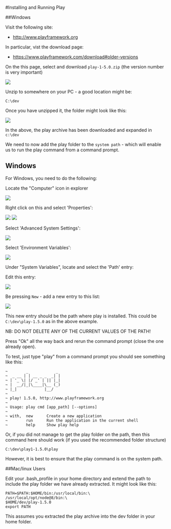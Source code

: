 #Installing and Running Play

##Windows

Visit the following site:

- <http://www.playframework.org>

In particular, vist the download page:

- <https://www.playframework.com/download#older-versions>

On the this page, select and download `play-1-5.0.zip` (the version number is very important)

![](img/11.png)

Unzip to somewhere on your PC - a good location might be:

~~~
C:\dev
~~~

Once you have unzipped it, the folder might look like this:

![](img/19.png)

In the above, the play archive has been downloaded and expanded in `c:\dev`

We need to now add the play folder to the `system path` - which will enable us to run the play command from a command prompt.

## Windows

For Windows, you need to do the following:

Locate the "Computer" icon in explorer

![](img/09.png)

Right click on this and select 'Properties':

![](img/12.png)
![](img/13.png)

Select 'Advanced System Settings':

![](img/14.png)

Select 'Environment Variables':

![](img/15.png)

Under "System Variables", locate and select the 'Path' entry:

Edit this entry:

![](img/21.png)

Be pressing `New` - add a new entry to this list:

![](img/22.png)

This new entry should be the path where play is installed. This could be `C:\dev\play-1.5.0` as in the above example.

NB: DO NOT DELETE ANY OF THE CURRENT VALUES OF THE PATH!

Press "Ok" all the way back and rerun the command prompt (close the one already open).

To test, just type "play" from a command prompt you should see something like this:

~~~
~        _            _
~  _ __ | | __ _ _  _| |
~ | '_ \| |/ _' | || |_|
~ |  __/|_|\____|\__ (_)
~ |_|            |__/
~
~ play! 1.5.0, http://www.playframework.org
~
~ Usage: play cmd [app_path] [--options]
~
~ with,  new      Create a new application
~        run      Run the application in the current shell
~        help     Show play help
~~~

Or, if you did not manage to get the play folder on the path, then this command here should work (if you used the recommended folder structure)

~~~
C:\dev\play1-1.5.0\play
~~~

However, it is best to ensure that the play command is on the system path.

##Mac/linux Users

Edit your .bash_profile in your home directory and extend the path to include the play folder we have already extracted. It might look like this:

~~~
PATH=$PATH:$HOME/bin:/usr/local/bin:\
/usr/local/opt/node@8/bin:\
$HOME/dev/play-1.5.0
export PATH
~~~

This assumes you extracted the play archive into the dev folder in your home folder.


